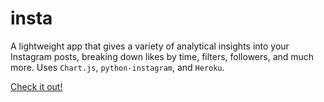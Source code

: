 # insta
A lightweight app that gives a variety of analytical insights into your Instagram posts, breaking down likes by time, filters, followers, and much more.  Uses `Chart.js`, `python-instagram`, and `Heroku`. 

<a href="http://insta-insights.herokuapp.com/" target="blank">Check it out!</a>
